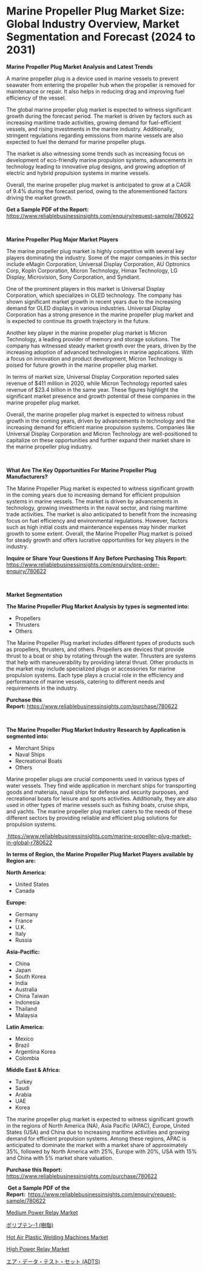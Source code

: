 <p><h1>Marine Propeller Plug Market Size: Global Industry Overview, Market Segmentation and Forecast (2024 to 2031)</h1></p><p><strong>Marine Propeller Plug Market Analysis and Latest Trends</strong></p>
<p><p>A marine propeller plug is a device used in marine vessels to prevent seawater from entering the propeller hub when the propeller is removed for maintenance or repair. It also helps in reducing drag and improving fuel efficiency of the vessel.</p><p>The global marine propeller plug market is expected to witness significant growth during the forecast period. The market is driven by factors such as increasing maritime trade activities, growing demand for fuel-efficient vessels, and rising investments in the marine industry. Additionally, stringent regulations regarding emissions from marine vessels are also expected to fuel the demand for marine propeller plugs.</p><p>The market is also witnessing some trends such as increasing focus on development of eco-friendly marine propulsion systems, advancements in technology leading to innovative plug designs, and growing adoption of electric and hybrid propulsion systems in marine vessels.</p><p>Overall, the marine propeller plug market is anticipated to grow at a CAGR of 9.4% during the forecast period, owing to the aforementioned factors driving the market growth.</p></p>
<p><strong>Get a Sample PDF of the Report:&nbsp;</strong> <a href="https://www.reliablebusinessinsights.com/enquiry/request-sample/780622">https://www.reliablebusinessinsights.com/enquiry/request-sample/780622</a></p>
<p>&nbsp;</p>
<p><strong>Marine Propeller Plug Major Market Players</strong></p>
<p><p>The marine propeller plug market is highly competitive with several key players dominating the industry. Some of the major companies in this sector include eMagin Corporation, Universal Display Corporation, AU Optronics Corp, KopIn Corporation, Micron Technology, Himax Technology, LG Display, Microvision, Sony Corporation, and Syndiant.</p><p>One of the prominent players in this market is Universal Display Corporation, which specializes in OLED technology. The company has shown significant market growth in recent years due to the increasing demand for OLED displays in various industries. Universal Display Corporation has a strong presence in the marine propeller plug market and is expected to continue its growth trajectory in the future.</p><p>Another key player in the marine propeller plug market is Micron Technology, a leading provider of memory and storage solutions. The company has witnessed steady market growth over the years, driven by the increasing adoption of advanced technologies in marine applications. With a focus on innovation and product development, Micron Technology is poised for future growth in the marine propeller plug market.</p><p>In terms of market size, Universal Display Corporation reported sales revenue of $411 million in 2020, while Micron Technology reported sales revenue of $23.4 billion in the same year. These figures highlight the significant market presence and growth potential of these companies in the marine propeller plug market.</p><p>Overall, the marine propeller plug market is expected to witness robust growth in the coming years, driven by advancements in technology and the increasing demand for efficient marine propulsion systems. Companies like Universal Display Corporation and Micron Technology are well-positioned to capitalize on these opportunities and further expand their market share in the marine propeller plug industry.</p></p>
<p>&nbsp;</p>
<p><strong>What Are The Key Opportunities For Marine Propeller Plug Manufacturers?</strong></p>
<p><p>The Marine Propeller Plug market is expected to witness significant growth in the coming years due to increasing demand for efficient propulsion systems in marine vessels. The market is driven by advancements in technology, growing investments in the naval sector, and rising maritime trade activities. The market is also anticipated to benefit from the increasing focus on fuel efficiency and environmental regulations. However, factors such as high initial costs and maintenance expenses may hinder market growth to some extent. Overall, the Marine Propeller Plug market is poised for steady growth and offers lucrative opportunities for key players in the industry.</p></p>
<p><strong>Inquire or Share Your Questions If Any Before Purchasing This Report:</strong> <a href="https://www.reliablebusinessinsights.com/enquiry/pre-order-enquiry/780622">https://www.reliablebusinessinsights.com/enquiry/pre-order-enquiry/780622</a></p>
<p>&nbsp;</p>
<p><strong>Market Segmentation</strong></p>
<p><strong>The Marine Propeller Plug Market Analysis by types is segmented into:</strong></p>
<p><ul><li>Propellers</li><li>Thrusters</li><li>Others</li></ul></p>
<p><p>The Marine Propeller Plug market includes different types of products such as propellers, thrusters, and others. Propellers are devices that provide thrust to a boat or ship by rotating through the water. Thrusters are systems that help with maneuverability by providing lateral thrust. Other products in the market may include specialized plugs or accessories for marine propulsion systems. Each type plays a crucial role in the efficiency and performance of marine vessels, catering to different needs and requirements in the industry.</p></p>
<p><strong>Purchase this Report:&nbsp;</strong><a href="https://www.reliablebusinessinsights.com/purchase/780622">https://www.reliablebusinessinsights.com/purchase/780622</a></p>
<p>&nbsp;</p>
<p><strong>The Marine Propeller Plug Market Industry Research by Application is segmented into:</strong></p>
<p><ul><li>Merchant Ships</li><li>Naval Ships</li><li>Recreational Boats</li><li>Others</li></ul></p>
<p><p>Marine propeller plugs are crucial components used in various types of water vessels. They find wide application in merchant ships for transporting goods and materials, naval ships for defense and security purposes, and recreational boats for leisure and sports activities. Additionally, they are also used in other types of marine vessels such as fishing boats, cruise ships, and yachts. The marine propeller plug market caters to the needs of these different sectors by providing reliable and efficient plug solutions for propulsion systems.</p></p>
<p><a href="https://www.reliablebusinessinsights.com/marine-propeller-plug-market-in-global-r780622">&nbsp;https://www.reliablebusinessinsights.com/marine-propeller-plug-market-in-global-r780622</a></p>
<p><strong>In terms of Region, the Marine Propeller Plug Market Players available by Region are:</strong></p>
<p>
    <p> <strong> North America: </strong>
        <ul>
            <li>United States</li>
            <li>Canada</li>
        </ul>
        </p> 
    <p> <strong> Europe: </strong>
        <ul>
            <li>Germany</li>
            <li>France</li>
            <li>U.K.</li>
            <li>Italy</li>
            <li>Russia</li>
        </ul>
        </p> 
    <p> <strong> Asia-Pacific: </strong>
        <ul>
            <li>China</li>
            <li>Japan</li>
            <li>South Korea</li>
            <li>India</li>
            <li>Australia</li>
            <li>China Taiwan</li>
            <li>Indonesia</li>
            <li>Thailand</li>
            <li>Malaysia</li>
        </ul>
        </p> 
    <p> <strong> Latin America: </strong>
        <ul>
            <li>Mexico</li>
            <li>Brazil</li>
            <li>Argentina Korea</li>
            <li>Colombia</li>
        </ul>
        </p> 
    <p> <strong> Middle East & Africa: </strong>
        <ul>
            <li>Turkey</li>
            <li>Saudi</li>
            <li>Arabia</li>
            <li>UAE</li>
            <li>Korea</li>
        </ul>
    </p>
    </p>
<p><p>The marine propeller plug market is expected to witness significant growth in the regions of North America (NA), Asia Pacific (APAC), Europe, United States (USA) and China due to increasing maritime activities and growing demand for efficient propulsion systems. Among these regions, APAC is anticipated to dominate the market with a market share of approximately 35%, followed by North America with 25%, Europe with 20%, USA with 15% and China with 5% market share valuation.</p></p>
<p><strong>Purchase this Report: </strong><a href="https://www.reliablebusinessinsights.com/purchase/780622">https://www.reliablebusinessinsights.com/purchase/780622</a></p>
<p>&nbsp;<strong>Get a Sample PDF of the Report:&nbsp;&nbsp;</strong><a href="https://www.reliablebusinessinsights.com/enquiry/request-sample/780622">https://www.reliablebusinessinsights.com/enquiry/request-sample/780622</a></p>
<p><strong></strong></p>
<p><p><a href="https://issuu.com/reportprime-2/docs/medium-power-relay-market-size-2030.pptx">Medium Power Relay Market</a></p><p><a href="https://medium.com/@colinom7865/%E3%83%9D%E3%83%AA%E3%83%96%E3%83%81%E3%83%AC%E3%83%B3-1-%E6%A8%B9%E8%84%82-%E5%B8%82%E5%A0%B4-%E3%82%BF%E3%82%A4%E3%83%97-%E7%94%A8%E9%80%94-%E5%9C%B0%E7%90%86%E3%81%AB%E3%82%88%E3%82%8B%E5%8C%85%E6%8B%AC%E7%9A%84%E3%81%AA%E8%A9%95%E4%BE%A1-91de26b85927">ポリブテン-1 (樹脂)</a></p><p><a href="https://github.com/josesg55/Market-Research-Report-List-3/blob/main/hot-air-plastic-welding-machines-market.md">Hot Air Plastic Welding Machines Market</a></p><p><a href="https://issuu.com/reportprime-2/docs/high-power-relay-market-size-2030.pptx">High Power Relay Market</a></p><p><a href="https://github.com/DwightHuels1/Market-Research-Report-List-1/blob/main/7347672110420.md">エア・データ・テスト・セット (ADTS)</a></p></p>